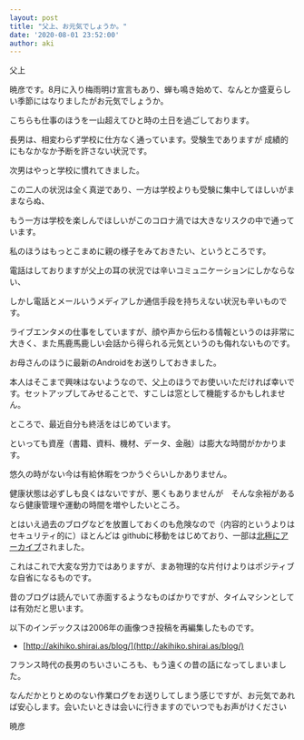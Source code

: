```yaml
---
layout: post
title: "父上、お元気でしょうか。"
date: '2020-08-01 23:52:00'
author: aki
---
```

父上

暁彦です。8月に入り梅雨明け宣言もあり、蝉も鳴き始めて、なんとか盛夏らしい季節にはなりましたがお元気でしょうか。

こちらも仕事のほうを一山超えてひと時の土日を過ごしております。

長男は、相変わらず学校に仕方なく通っています。受験生でありますが 成績的にもなかなか予断を許さない状況です。

次男はやっと学校に慣れてきました。

この二人の状況は全く真逆であり、一方は学校よりも受験に集中してほしいがままならぬ、

もう一方は学校を楽しんでほしいがこのコロナ渦では大きなリスクの中で通っています。


私のほうはもっとこまめに親の様子をみておきたい、というところです。

電話はしておりますが父上の耳の状況では辛いコミュニケーションにしかならない、

しかし電話とメールいうメディアしか通信手段を持ちえない状況も辛いものです。


ライブエンタメの仕事をしていますが、顔や声から伝わる情報というのは非常に大きく、また馬鹿馬鹿しい会話から得られる元気というのも侮れないものです。

お母さんのほうに最新のAndroidをお送りしておきました。

本人はそこまで興味はないようなので、父上のほうでお使いいただければ幸いです。セットアップしてみせることで、すこしは窓として機能するかもしれません。

ところで、最近自分も終活をはじめています。

といっても資産（書籍、資料、機材、データ、金融）は膨大な時間がかかります。

悠久の時がない今は有給休暇をつかうぐらいしかありません。

健康状態は必ずしも良くはないですが、悪くもありませんが　そんな余裕があるなら健康管理や運動の時間を増やしたいところ。


とはいえ過去のブログなどを放置しておくのも危険なので（内容的というよりはセキュリティ的に）ほとんどは githubに移動をはじめており、一部は[北極にアーカイブ](https://cloud.watch.impress.co.jp/docs/event/1219094.html)されました。

これはこれで大変な労力ではありますが、まあ物理的な片付けよりはポジティブな自省になるものです。

昔のブログは読んでいて赤面するようなものばかりですが、タイムマシンとしては有効だと思います。

以下のインデックスは2006年の画像つき投稿を再編集したものです。

- [http://akihiko.shirai.as/blog/](http://akihiko.shirai.as/blog/)

フランス時代の長男のちいさいころも、もう遠くの昔の話になってしまいました。

なんだかとりとめのない作業ログをお送りしてしまう感じですが、お元気であれば安心します。会いたいときは会いに行きますのでいつでもお声がけください


暁彦
